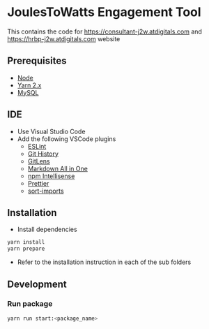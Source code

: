 # JoulesToWatts Engagement Tool

This contains the code for https://consultant-j2w.atdigitals.com and https://hrbp-j2w.atdigitals.com website

## Prerequisites

- [Node](https://nodejs.org/en/download/)
- [Yarn 2.x](https://yarnpkg.com/getting-started/install)
- [MySQL](https://dev.mysql.com/downloads/mysql/)

## IDE

- Use Visual Studio Code
- Add the following VSCode plugins
  - [ESLint](https://marketplace.visualstudio.com/items?itemName=dbaeumer.vscode-eslint)
  - [Git History](https://marketplace.visualstudio.com/items?itemName=donjayamanne.githistory)
  - [GitLens](https://marketplace.visualstudio.com/items?itemName=eamodio.gitlens)
  - [Markdown All in One](https://marketplace.visualstudio.com/items?itemName=yzhang.markdown-all-in-one)
  - [npm Intellisense](https://marketplace.visualstudio.com/items?itemName=christian-kohler.npm-intellisense)
  - [Prettier](https://marketplace.visualstudio.com/items?itemName=esbenp.prettier-vscode)
  - [sort-imports](https://marketplace.visualstudio.com/items?itemName=amatiasq.sort-imports)

## Installation

- Install dependencies

```bash
yarn install
yarn prepare
```

- Refer to the installation instruction in each of the sub folders

## Development

### Run package

```bash
yarn run start:<package_name>
```
